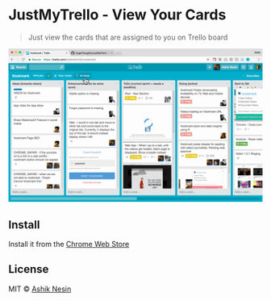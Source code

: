 # JustMyTrello - View Your Cards
> Just view the cards that are assigned to you on Trello board

![JustMyTrello Demo](docs/demo.gif)

## Install
Install it from the [Chrome Web Store](https://chrome.google.com/webstore/detail/justmytrello-view-your-ca/nnljokkhckpgfhfkhhkmiecmdgcafkba)

## License
MIT © [Ashik Nesin](http://ashiknesin.com)